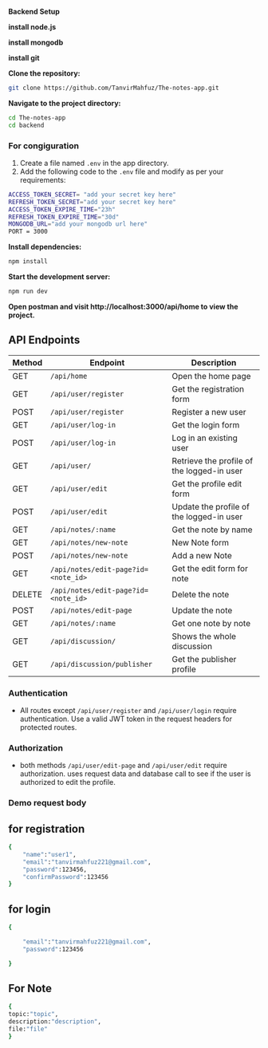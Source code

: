 **Backend Setup**

**install node.js**

**install mongodb**

**install git**

**Clone the repository:**

```bash
git clone https://github.com/TanvirMahfuz/The-notes-app.git

```

**Navigate to the project directory:**

```bash
cd The-notes-app
cd backend
```

### For congiguration

1.  Create a file named `.env` in the app directory.
2.  Add the following code to the `.env` file and modify as per your requirements:

```bash
ACCESS_TOKEN_SECRET= "add your secret key here"
REFRESH_TOKEN_SECRET="add your secret key here"
ACCESS_TOKEN_EXPIRE_TIME="23h"
REFRESH_TOKEN_EXPIRE_TIME="30d"
MONGODB_URL="add your mongodb url here"
PORT = 3000

```

**Install dependencies:**

```bash
npm install
```

**Start the development server:**

```bash
npm run dev

```

**Open postman and visit http://localhost:3000/api/home to view the project.**

## API Endpoints

| Method | Endpoint                            | Description                                |
| ------ | ----------------------------------- | ------------------------------------------ |
| GET    | `/api/home`                         | Open the home page                         |
| GET    | `/api/user/register`                | Get the registration form                  |
| POST   | `/api/user/register`                | Register a new user                        |
| GET    | `/api/user/log-in`                  | Get the login form                         |
| POST   | `/api/user/log-in`                  | Log in an existing user                    |
| GET    | `/api/user/`                        | Retrieve the profile of the logged-in user |
| GET    | `/api/user/edit`                    | Get the profile edit form                  |
| POST   | `/api/user/edit`                    | Update the profile of the logged-in user   |
| GET    | `/api/notes/:name`                  | Get the note by name                       |
| GET    | `/api/notes/new-note`               | New Note form                              |
| POST   | `/api/notes/new-note`               | Add a new Note                             |
| GET    | `/api/notes/edit-page?id=<note_id>` | Get the edit form for note                 |
| DELETE | `/api/notes/edit-page?id=<note_id>` | Delete the note                            |
| POST   | `/api/notes/edit-page`              | Update the note                            |
| GET    | `/api/notes/:name`                  | Get one note by note                       |
| GET    | `/api/discussion/`                  | Shows the whole discussion                 |
| GET    | `/api/discussion/publisher`         | Get the publisher profile                  |

### Authentication

- All routes except `/api/user/register` and `/api/user/login` require authentication. Use a valid JWT token in the request headers for protected routes.

### Authorization

- both methods `/api/user/edit-page` and `/api/user/edit` require authorization. uses request data and database call to see if the user is authorized to edit the profile.

### Demo request body

## for registration

```bash
{
    "name":"user1",
    "email":"tanvirmahfuz221@gmail.com",
    "password":123456,
    "confirmPassword":123456
}
```

## for login

```bash
{

    "email":"tanvirmahfuz221@gmail.com",
    "password":123456

}

```

## For Note

```bash
{
topic:"topic",
description:"description",
file:"file"
}
```
